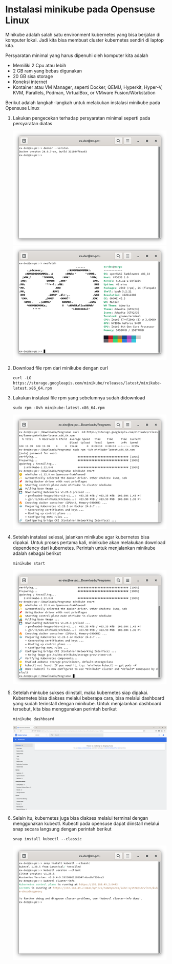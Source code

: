 # Instalasi minikube pada Opensuse Linux

Minikube adalah salah satu environment kubernetes yang bisa berjalan di komputer lokal. Jadi kita bisa membuat cluster kubernetes sendiri di laptop kita.

Persyaratan minimal yang harus dipenuhi oleh komputer kita adalah

- Memiliki 2 Cpu atau lebih
- 2 GB ram yang bebas digunakan
- 20 GB sisa storage
- Koneksi internet
- Kontainer atau VM Manager, seperti Docker, QEMU, Hyperkit, Hyper-V, KVM, Parallels, Podman, VirtualBox, or VMware Fusion/Workstation

Berikut adalah langkah-langkah untuk melakukan instalasi minikube pada Opensuse Linux

1.  Lakukan pengecekan terhadap persyaratan minimal seperti pada persyaratan diatas

    ![Instalasi Docker](./asset/1.%20instalasi%20docker.png)
    ![Spesifikasi persyaratan](./asset/1.%20system%20requirement.png)

2.  Download file rpm dari minikube dengan curl

        curl -LO https://storage.googleapis.com/minikube/releases/latest/minikube-latest.x86_64.rpm

3.  Lakukan instalasi file rpm yang sebelumnya sudah didownload

        sudo rpm -Uvh minikube-latest.x86_64.rpm

    ![Instalasi minikube](./asset/2.%20Instalasi%20minikube.png)

4.  Setelah instalasi selesai, jalankan minikube agar kubernetes bisa dipakai. Untuk proses pertama kali, minikube akan melakukan download dependency dari kubernetes. Perintah untuk menjalankan minikube adalah sebagai berikut

        minikube start

    ![Instalasi minikube sukses](./asset/2.%20Instalasi%20minikube%202.png)

5.  Setelah minkube sukses diinstall, maka kubernetes siap dipakai. Kubernetes bisa diakses melalui beberapa cara, bisa melalui dashboard yang sudah terinstall dengan minikube. Untuk menjalankan dashboard tersebut, kita bisa menggunakan perintah berikut

        minikube dashboard

    ![Tampilan dashboard kubernetes](./asset/3.%20Dashboard%20kubernetes.png)

6.  Selain itu, kubernetes juga bisa diakses melalui terminal dengan menggunakan kubectl. Kubectl pada opensuse dapat diinstall melalui snap secara langsung dengan perintah berikut

        snap install kubectl --classic

    ![Instalasi kubectl](./asset/4.%20instalasi%20kubectl.png)
